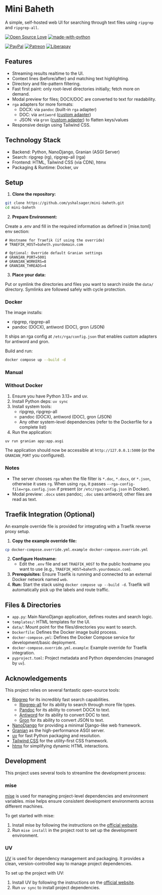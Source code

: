 # Mini Baheth

A simple, self-hosted web UI for searching through text files using `ripgrep` and `ripgrep-all`.

[![Open Source Love](https://badges.frapsoft.com/os/v1/open-source.png?v=103)](https://github.com/ellerbrock/open-source-badges/)
[![made-with-python](https://img.shields.io/badge/Made%20with-Python-1f425f.svg)](https://www.python.org/)

[![PayPal](https://img.shields.io/badge/PayPal-Donate-00457C?style=flat&labelColor=00457C&logo=PayPal&logoColor=white&link=https://www.paypal.me/yshalsager)](https://www.paypal.me/yshalsager)
[![Patreon](https://img.shields.io/badge/Patreon-Support-F96854?style=flat&labelColor=F96854&logo=Patreon&logoColor=white&link=https://www.patreon.com/XiaomiFirmwareUpdater)](https://www.patreon.com/XiaomiFirmwareUpdater)
[![Liberapay](https://img.shields.io/badge/Liberapay-Support-F6C915?style=flat&labelColor=F6C915&logo=Liberapay&logoColor=white&link=https://liberapay.com/yshalsager)](https://liberapay.com/yshalsager)

## Features

- Streaming results realtime to the UI.
- Context lines (before/after) and matching text highlighting.
- Directory and file-pattern filtering.
- Fast first paint: only root-level directories initially; fetch more on demand.
- Modal preview for files; DOCX/DOC are converted to text for readability.
- `rga` adapters for more formats:
  - DOCX: via `pandoc` (built-in `rga` adapter)
  - DOC: via `antiword` ([custom adapter](https://github.com/phiresky/ripgrep-all/discussions/272))
  - JSON: via `gron` ([custom adapter](https://github.com/phiresky/ripgrep-all/discussions/176)) to flatten keys/values
 - Responsive design using Tailwind CSS.

## Technology Stack

- Backend: Python, NanoDjango, Granian (ASGI Server)
- Search: ripgrep (rg), ripgrep-all (rga)
- Frontend: HTML, Tailwind CSS (via CDN), htmx
- Packaging & Runtime: Docker, uv

## Setup

1.  **Clone the repository:**

```bash
git clone https://github.com/yshalsager/mini-baheth.git
cd mini-baheth
```

2.  **Prepare Environment:**

Create a .env and fill in the required information as defined in [mise.toml] env section:

```dotenv
# Hostname for Traefik (if using the override)
# TRAEFIK_HOST=baheth.yourdomain.com

# Optional: Override default Granian settings
# GRANIAN_PORT=5001
# GRANIAN_WORKERS=8
# GRANIAN_THREADS=4
```

3.  **Place your data:**

Put or symlink the directories and files you want to search inside the `data/` directory. Symlinks are followed safely with cycle protection.

### Docker

The image installs:
- ripgrep, ripgrep-all
- pandoc (DOCX), antiword (DOC), gron (JSON)

It ships an rga config at `/etc/rga/config.json` that enables custom adapters for antiword and gron.

Build and run:

```bash
docker compose up --build -d
```

### Manual

### Without Docker

1. Ensure you have Python 3.13+ and uv.
2. Install Python deps: `uv sync`
3. Install system tools:
   - ripgrep, ripgrep-all
   - pandoc (DOCX), antiword (DOC), gron (JSON)
   - Any other system-level dependencies (refer to the Dockerfile for a complete list)
4. Run the application:

```bash
uv run granian app:app.asgi
```

The application should now be accessible at `http://127.0.0.1:5000` (or the `GRANIAN_PORT` you configured).

### Notes
- The server chooses `rga` when the file filter is `*.doc`, `*.docx`, or `*.json`, otherwise it uses `rg`. When using `rga`, it passes `--rga-config-file=rga.config.json` if present (or `/etc/rga/config.json` in Docker).
- Modal preview: `.docx` uses pandoc; `.doc` uses antiword; other files are read as text.

## Traefik Integration (Optional)

An example override file is provided for integrating with a Traefik reverse proxy setup.

1.  **Copy the example override file:**

```bash
cp docker-compose.override.yml.example docker-compose.override.yml
```

2.  **Configure Hostname:**
    *   Edit the `.env` file and set `TRAEFIK_HOST` to the public hostname you want to use (e.g., `TRAEFIK_HOST=baheth.yourdomain.com`).
3.  **Prerequisites:** Ensure Traefik is running and connected to an external Docker network named `web`.
4.  **Run:** Start the stack using `docker compose up --build -d`. Traefik will automatically pick up the labels and route traffic.

## Files & Directories

*   `app.py`: Main NanoDjango application, defines routes and search logic.
*   `templates/`: HTML templates for the UI.
*   `data/`: Mount point for the files/directories you want to search.
*   `Dockerfile`: Defines the Docker image build process.
*   `docker-compose.yml`: Defines the Docker Compose service for development/basic deployment.
*   `docker-compose.override.yml.example`: Example override for Traefik integration.
*   `pyproject.toml`: Project metadata and Python dependencies (managed by `uv`).

## Acknowledgements

This project relies on several fantastic open-source tools:

*   [Ripgrep](https://github.com/BurntSushi/ripgrep) for its incredibly fast search capabilities.
    *   [Ripgrep-all](https://github.com/phiresky/ripgrep-all) for its ability to search through more file types.
    *   [Pandoc](https://github.com/jgm/pandoc) for its ability to convert DOCX to text.
    *   [Antiword](https://repology.org/project/antiword/information) for its ability to convert DOC to text.
    *   [Gron](https://github.com/tomnomnom/gron) for its ability to convert JSON to text.
*   [NanoDjango](https://github.com/radiac/nanodjango) for providing a minimal Django-like web framework.
*   [Granian](https://github.com/emmett-framework/granian) as the high-performance ASGI server.
*   [uv](https://github.com/astral-sh/uv) for fast Python packaging and resolution.
*   [Tailwind CSS](https://tailwindcss.com/) for the utility-first CSS framework.
*   [htmx](https://htmx.org/) for simplifying dynamic HTML interactions.


## Development

This project uses several tools to streamline the development process:

### mise

[mise](https://mise.jdx.dev/) is used for managing project-level dependencies and environment variables. mise helps
ensure consistent development environments across different machines.

To get started with mise:

1. Install mise by following the instructions on the [official website](https://mise.jdx.dev/).
2. Run `mise install` in the project root to set up the development environment.

### UV

[UV](https://docs.astral.sh/uv/) is used for dependency management and packaging. It provides a clean,
version-controlled way to manage project dependencies.

To set up the project with UV:

1. Install UV by following the instructions on the [official website](https://docs.astral.sh/uv/getting-started/installation/).
2. Run `uv sync` to install project dependencies.
